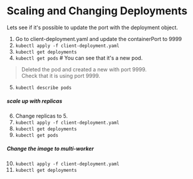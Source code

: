# Scaling and Changing Deployments
Lets see if it's possible to update the port with the deployment object.  
1. Go to client-deployment.yaml and update the containerPort to 9999  
2. ```kubectl apply -f client-deployment.yaml```  
3. ```kubectl get deployments```  
4. ```kubectl get pods``` # You can see that it's a new pod.  
> Deleted the pod and created a new with port 9999.  
Check that it is using port 9999.  
5. ```kubectl describe pods```  
##### scale up with replicas
6. Change replicas to 5.  
7. ```kubectl apply -f client-deployment.yaml```  
8. ```kubectl get deployments```  
9. ```kubectl get pods```  
##### Change the image to multi-worker
10. ```kubectl apply -f client-deployment.yaml```  
11. ```kubectl get deployments```  

